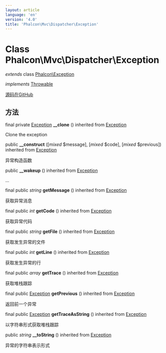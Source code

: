 ```yaml
---
layout: article
language: 'en'
version: '4.0'
title: 'Phalcon\Mvc\Dispatcher\Exception'
---
```

# Class **Phalcon\Mvc\Dispatcher\Exception**

*extends* class [Phalcon\Exception](Phalcon_Exception)

*implements* [Throwable](https://php.net/manual/en/class.throwable.php)

<a href="https://github.com/phalcon/cphalcon/tree/v4.0.0/phalcon/mvc/dispatcher/exception.zep" class="btn btn-default btn-sm">源码在GitHub</a>

## 方法

final private [Exception](https://php.net/manual/en/class.exception.php) **__clone** () inherited from [Exception](https://php.net/manual/en/class.exception.php)

Clone the exception

public **__construct** ([*mixed* $message], [*mixed* $code], [*mixed* $previous]) inherited from [Exception](https://php.net/manual/en/class.exception.php)

异常构造函数

public **__wakeup** () inherited from [Exception](https://php.net/manual/en/class.exception.php)

...

final public *string* **getMessage** () inherited from [Exception](https://php.net/manual/en/class.exception.php)

获取异常消息

final public *int* **getCode** () inherited from [Exception](https://php.net/manual/en/class.exception.php)

获取异常代码

final public *string* **getFile** () inherited from [Exception](https://php.net/manual/en/class.exception.php)

获取发生异常的文件

final public *int* **getLine** () inherited from [Exception](https://php.net/manual/en/class.exception.php)

获取发生异常的行

final public *array* **getTrace** () inherited from [Exception](https://php.net/manual/en/class.exception.php)

获取堆栈跟踪

final public [Exception](https://php.net/manual/en/class.exception.php) **getPrevious** () inherited from [Exception](https://php.net/manual/en/class.exception.php)

返回前一个异常

final public [Exception](https://php.net/manual/en/class.exception.php) **getTraceAsString** () inherited from [Exception](https://php.net/manual/en/class.exception.php)

以字符串形式获取堆栈跟踪

public *string* **__toString** () inherited from [Exception](https://php.net/manual/en/class.exception.php)

异常的字符串表示形式